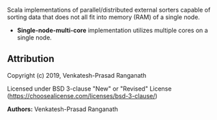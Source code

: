 Scala implementations of parallel/distributed external sorters capable of sorting data that does not all fit into memory (RAM) of a single node.
 
- **Single-node-multi-core** implementation utilizes multiple cores on a single node.

## Attribution

Copyright (c) 2019, Venkatesh-Prasad Ranganath

Licensed under BSD 3-clause "New" or "Revised" License
(https://choosealicense.com/licenses/bsd-3-clause/)

**Authors:** Venkatesh-Prasad Ranganath
